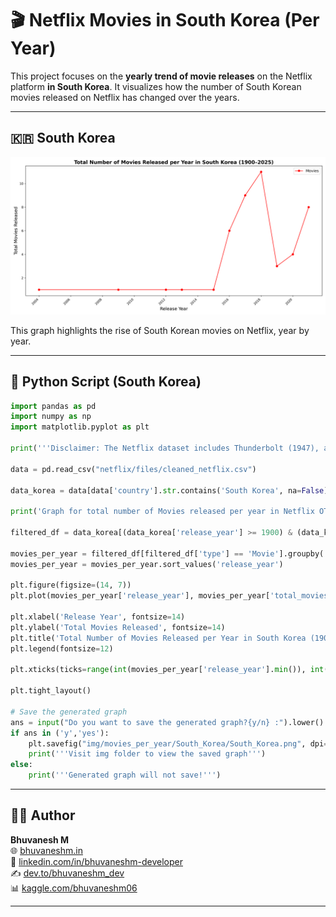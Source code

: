 # 🎬 Netflix Movies in South Korea (Per Year)

This project focuses on the **yearly trend of movie releases** on the Netflix platform **in South Korea**. It visualizes how the number of South Korean movies released on Netflix has changed over the years.

---

## 🇰🇷 South Korea

![Movies in South Korea](https://raw.githubusercontent.com/bhuvanesh-m-dev/ds-intern-unified-mentor/refs/heads/main/netflix/img/movies_per_year/South_Korea/South_Korea.png)

This graph highlights the rise of South Korean movies on Netflix, year by year.

---

## 🐍 Python Script (South Korea)

```python
import pandas as pd
import numpy as np
import matplotlib.pyplot as plt

print('''Disclaimer: The Netflix dataset includes Thunderbolt (1947), a documentary film originally released in 1947, predating Netflix's founding in 1997. This film was added to Netflix’s catalog at a later date as part of their curated content, which may include classic or historical titles. The "release date" in the dataset reflects the original theatrical release, not the date it was adopted by Netflix for streaming.''')

data = pd.read_csv("netflix/files/cleaned_netflix.csv")

data_korea = data[data['country'].str.contains('South Korea', na=False)]

print('Graph for total number of Movies released per year in Netflix OTT (South Korea only)')

filtered_df = data_korea[(data_korea['release_year'] >= 1900) & (data_korea['release_year'] <= 2025)]

movies_per_year = filtered_df[filtered_df['type'] == 'Movie'].groupby('release_year').size().reset_index(name='total_movies')
movies_per_year = movies_per_year.sort_values('release_year')

plt.figure(figsize=(14, 7))
plt.plot(movies_per_year['release_year'], movies_per_year['total_movies'], marker='o', linestyle='-', color='r', label='Movies')

plt.xlabel('Release Year', fontsize=14)
plt.ylabel('Total Movies Released', fontsize=14)
plt.title('Total Number of Movies Released per Year in South Korea (1900–2025)', fontsize=16, fontweight='bold')
plt.legend(fontsize=12)

plt.xticks(ticks=range(int(movies_per_year['release_year'].min()), int(movies_per_year['release_year'].max())+1, 2), rotation=45, ha='right')

plt.tight_layout()

# Save the generated graph 
ans = input("Do you want to save the generated graph?{y/n} :").lower()
if ans in ('y','yes'):
    plt.savefig("img/movies_per_year/South_Korea/South_Korea.png", dpi=300)
    print('''Visit img folder to view the saved graph''')
else:
    print('''Generated graph will not save!''')
```

---

## 🙋‍♂️ Author

**Bhuvanesh M**   
🌐 [bhuvaneshm.in](https://bhuvaneshm.in)  
🔗 [linkedin.com/in/bhuvaneshm-developer](https://www.linkedin.com/in/bhuvaneshm-developer)   
✍️ [dev.to/bhuvaneshm\_dev](https://dev.to/bhuvaneshm_dev)   
📊 [kaggle.com/bhuvaneshm06](https://www.kaggle.com/bhuvaneshm06)    

---

